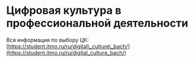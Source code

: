 # Цифровая культура в профессиональной деятельности

Вся информация по выбору ЦК: [https://student.itmo.ru/ru/digital\_culture\_bach/](https://student.itmo.ru/ru/digital_culture_bach/)

